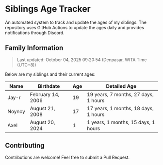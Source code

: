 # Siblings Age Tracker

An automated system to track and update the ages of my siblings. The repository uses GitHub Actions to update the ages daily and provides notifications through Discord.

## Family Information

> Last updated: October 04, 2025 09:20:54 (Denpasar, WITA Time (UTC+8))

Below are my siblings and their current ages:

| Name | Birthdate | Age | Detailed Age |
|------|-----------|-----|-------------|
| Jay-r | February 14, 2006 | 19 | 19 years, 7 months, 27 days, 1 hours |
| Noynoy | August 21, 2008 | 17 | 17 years, 1 months, 18 days, 1 hours |
| Axel | August 20, 2024 | 1 | 1 years, 1 months, 15 days, 1 hours |

## Contributing

Contributions are welcome! Feel free to submit a Pull Request.